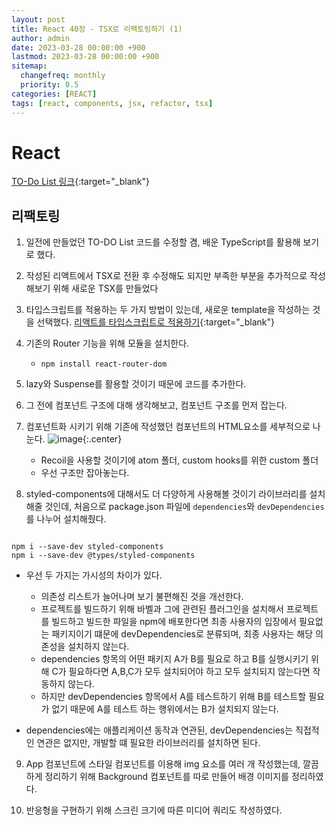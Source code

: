 ```yaml
---
layout: post
title: React 40장 - TSX로 리팩토링하기 (1)
author: admin
date: 2023-03-28 00:00:00 +900
lastmod: 2023-03-28 00:00:00 +900
sitemap:
  changefreq: monthly
  priority: 0.5
categories: [REACT]
tags: [react, components, jsx, refactor, tsx]
---
```


# React

[TO-Do List 링크](https://github.com/choigirang/mini-todo-list-second){:target="\_blank"}

## 리팩토링

1. 일전에 만들었던 TO-DO List 코드를 수정할 겸, 배운 TypeScript를 활용해 보기로 했다.

2. 작성된 리액트에서 TSX로 전환 후 수정해도 되지만 부족한 부분을 추가적으로 작성해보기 위해 새로운 TSX를 만들었다

3. 타입스크립트를 적용하는 두 가지 방법이 있는데, 새로운 template을 작성하는 것을 선택했다.
   [리액트를 타입스크립트로 적용하기](https://choigirang.github.io/posts/01-TypeScript-%EB%A6%AC%EC%95%A1%ED%8A%B8%EC%A0%81%EC%9A%A9/){:target="\_blank"}

4. 기존의 Router 기능을 위해 모듈을 설치한다.

   - `npm install react-router-dom`

5. lazy와 Suspense를 활용할 것이기 때문에 코드를 추가한다.

6. 그 전에 컴포넌트 구조에 대해 생각해보고, 컴포넌트 구조를 먼저 잡는다.

7. 컴포넌트화 시키기 위해 기존에 작성했던 컴포넌트의 HTML요소를 세부적으로 나눈다.
   ![image](https://user-images.githubusercontent.com/118104644/228123498-2b1834ae-da40-45bd-b2db-272f25d3763c.png){:.center}

   - Recoil을 사용할 것이기에 atom 폴더, custom hooks를 위한 custom 폴더
   - 우선 구조만 잡아놓는다.

8. styled-components에 대해서도 더 다양하게 사용해볼 것이기 라이브러리를 설치해줄 것인데, 처음으로 package.json 파일에 `dependencies`와 `devDependencies`를 나누어 설치해줬다.

```node

npm i --save-dev styled-components
npm i --save-dev @types/styled-components
```

- 우선 두 가지는 가시성의 차이가 있다.

  - 의존성 리스트가 늘어나며 보기 불편해진 것을 개선한다.
  - 프로젝트를 빌드하기 위해 바벨과 그에 관련된 플러그인을 설치해서 프로젝트를 빌드하고 빌드한 파일을 npm에 배포한다면 최종 사용자의 입장에서 필요없는 패키지이기 떄문에 devDependencies로 분류되며, 최종 사용자는 해당 의존성을 설치하지 않는다.
  - dependencies 항목의 어떤 패키지 A가 B를 필요로 하고 B를 실행시키기 위해 C가 필요하다면 A,B,C가 모두 설치되어야 하고 모두 설치되지 않는다면 작동하지 않는다.
  - 하지만 devDependencies 항목에서 A를 테스트하기 위해 B를 테스트할 필요가 없기 때문에 A를 테스트 하는 행위에서는 B가 설치되지 않는다.

- dependencies에는 애플리케이션 동작과 연관된, devDependencies는 직접적인 연관은 없지만, 개발할 떄 필요한 라이브러리를 설치하면 된다.

9. App 컴포넌트에 스타일 컴포넌트를 이용해 img 요소를 여러 개 작성했는데, 깔끔하게 정리하기 위해 Background 컴포넌트를 따로 만들어 배경 이미지를 정리하였다.

10. 반응형을 구현하기 위해 스크린 크기에 따른 미디어 쿼리도 작성하였다.
